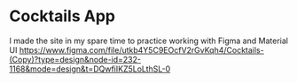 # Cocktails App
I made the site in my spare time to practice working with Figma and Material UI
https://www.figma.com/file/utkb4Y5C9EOcfV2rGvKqh4/Cocktails-(Copy)?type=design&node-id=232-1168&mode=design&t=DQwfiIKZ5LoLthSL-0